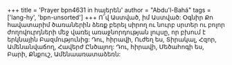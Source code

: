+++
title = 'Prayer bpn4631 in հայերեն'
author = "Abdu'l-Bahá"
tags = ['lang-hy', 'bpn-unsorted']
+++
Ո՜վ Աստված, իմ Աստված: Օգնիր Քո հավատարիմ ծառաներին ձեռք բերել սիրող ու նուրբ սրտեր ու բոլոր ժողովուրդների մեջ վառել առաջնորդության լույսը, որ բխում է երկնային Բազմությունից: Դու, հիրավի, Ուժեղ ես, Տիրակալ, Հզոր, Ամենանվաճող, Հավերժ Ընծայող: Դու, հիրավի, Մեծահոգի ես, Բարի, Քնքուշ, Ամենաառատաձեռն:
